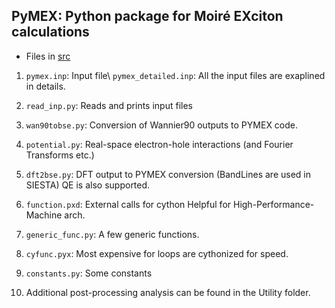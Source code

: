 ## PyMEX: Python package for Moiré EXciton calculations

* Files in [src](./src)
1. `pymex.inp`: Input file\\ 
   `pymex_detailed.inp`: All the input files are exaplined in details.

2. `read_inp.py`: Reads and prints input files

3. `wan90tobse.py`: Conversion of Wannier90 outputs to PYMEX code.
4. `potential.py`: Real-space electron-hole interactions (and Fourier
                 Transforms etc.)
5. `dft2bse.py`: DFT output to PYMEX conversion
               (BandLines are used in SIESTA)
               QE is also supported.
6. `function.pxd`: External calls for cython 
                 Helpful for High-Performance-Machine arch.
7. `generic_func.py`: A few generic functions.
8. `cyfunc.pyx`: Most expensive for loops are cythonized for speed.
9. `constants.py`: Some constants
10. Additional post-processing analysis can be found in the Utility folder.

